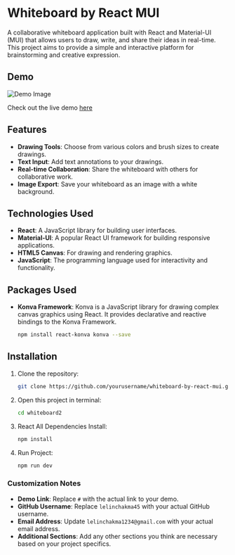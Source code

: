 # Whiteboard by React MUI

A collaborative whiteboard application built with React and Material-UI (MUI) that allows users to draw, write, and share their ideas in real-time. This project aims to provide a simple and interactive platform for brainstorming and creative expression.

## Demo

![Demo Image](https://github.com/lelinchakma45/Whiteboard-by-React-MUI/blob/main/whiteboard2/images/demoimage01.png?raw=true)

Check out the live demo [here](http://whiteboard.lelinchakma.com/)

## Features

- **Drawing Tools**: Choose from various colors and brush sizes to create drawings.
- **Text Input**: Add text annotations to your drawings.
- **Real-time Collaboration**: Share the whiteboard with others for collaborative work.
- **Image Export**: Save your whiteboard as an image with a white background.

## Technologies Used

- **React**: A JavaScript library for building user interfaces.
- **Material-UI**: A popular React UI framework for building responsive applications.
- **HTML5 Canvas**: For drawing and rendering graphics.
- **JavaScript**: The programming language used for interactivity and functionality.

## Packages Used

- **Konva Framework**: Konva is a JavaScript library for drawing complex canvas graphics using React. It provides declarative and reactive bindings to the Konva Framework.
   ```bash
   npm install react-konva konva --save

## Installation

1. Clone the repository:
   ```bash
   git clone https://github.com/yourusername/whiteboard-by-react-mui.git

2. Open this project in terminal:
   ```bash
   cd whiteboard2

3. React All Dependencies Install:
   ```bash
   npm install

4. Run Project:
   ```bash
   npm run dev

### Customization Notes
- **Demo Link**: Replace `#` with the actual link to your demo.
- **GitHub Username**: Replace `lelinchakma45` with your actual GitHub username.
- **Email Address**: Update `lelinchakma1234@gmail.com` with your actual email address.
- **Additional Sections**: Add any other sections you think are necessary based on your project specifics.
